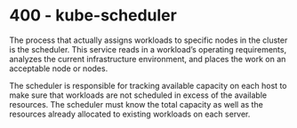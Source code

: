 # 400 - kube-scheduler

The process that actually assigns workloads to specific nodes in the cluster is the scheduler. This service reads in a workload’s operating requirements, analyzes the current infrastructure environment, and places the work on an acceptable node or nodes.

The scheduler is responsible for tracking available capacity on each host to make sure that workloads are not scheduled in excess of the available resources. The scheduler must know the total capacity as well as the resources already allocated to existing workloads on each server.
